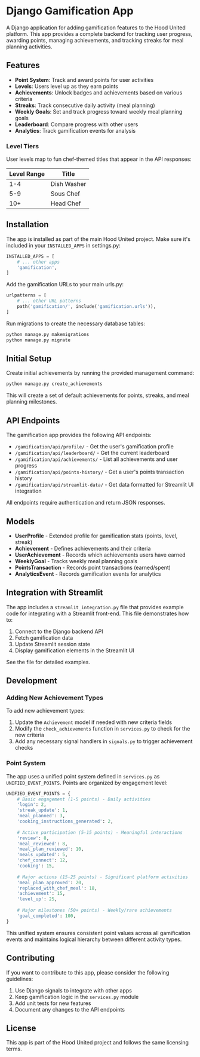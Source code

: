 # Django Gamification App

A Django application for adding gamification features to the Hood United platform. This app provides a complete backend for tracking user progress, awarding points, managing achievements, and tracking streaks for meal planning activities.

## Features

- **Point System**: Track and award points for user activities
- **Levels**: Users level up as they earn points
- **Achievements**: Unlock badges and achievements based on various criteria
- **Streaks**: Track consecutive daily activity (meal planning)
- **Weekly Goals**: Set and track progress toward weekly meal planning goals
- **Leaderboard**: Compare progress with other users
- **Analytics**: Track gamification events for analysis

### Level Tiers

User levels map to fun chef-themed titles that appear in the API responses:

| Level Range | Title |
|-------------|-------|
| 1-4         | Dish Washer |
| 5-9         | Sous Chef |
| 10+         | Head Chef |

## Installation

The app is installed as part of the main Hood United project. Make sure it's included in your `INSTALLED_APPS` in settings.py:

```python
INSTALLED_APPS = [
    # ... other apps
    'gamification',
]
```

Add the gamification URLs to your main urls.py:

```python
urlpatterns = [
    # ... other URL patterns
    path('gamification/', include('gamification.urls')),
]
```

Run migrations to create the necessary database tables:

```bash
python manage.py makemigrations
python manage.py migrate
```

## Initial Setup

Create initial achievements by running the provided management command:

```bash
python manage.py create_achievements
```

This will create a set of default achievements for points, streaks, and meal planning milestones.

## API Endpoints

The gamification app provides the following API endpoints:

- `/gamification/api/profile/` - Get the user's gamification profile
- `/gamification/api/leaderboard/` - Get the current leaderboard
- `/gamification/api/achievements/` - List all achievements and user progress
- `/gamification/api/points-history/` - Get a user's points transaction history
- `/gamification/api/streamlit-data/` - Get data formatted for Streamlit UI integration

All endpoints require authentication and return JSON responses.

## Models

- **UserProfile** - Extended profile for gamification stats (points, level, streak)
- **Achievement** - Defines achievements and their criteria
- **UserAchievement** - Records which achievements users have earned
- **WeeklyGoal** - Tracks weekly meal planning goals
- **PointsTransaction** - Records point transactions (earned/spent)
- **AnalyticsEvent** - Records gamification events for analytics

## Integration with Streamlit

The app includes a `streamlit_integration.py` file that provides example code for integrating with a Streamlit front-end. This file demonstrates how to:

1. Connect to the Django backend API
2. Fetch gamification data
3. Update Streamlit session state
4. Display gamification elements in the Streamlit UI

See the file for detailed examples.

## Development

### Adding New Achievement Types

To add new achievement types:

1. Update the `Achievement` model if needed with new criteria fields
2. Modify the `check_achievements` function in `services.py` to check for the new criteria
3. Add any necessary signal handlers in `signals.py` to trigger achievement checks

### Point System

The app uses a unified point system defined in `services.py` as `UNIFIED_EVENT_POINTS`. Points are organized by engagement level:

```python
UNIFIED_EVENT_POINTS = {
    # Basic engagement (1-5 points) - Daily activities
    'login': 2,
    'streak_update': 1,
    'meal_planned': 3,
    'cooking_instructions_generated': 2,
    
    # Active participation (5-15 points) - Meaningful interactions
    'review': 8,
    'meal_reviewed': 8,
    'meal_plan_reviewed': 10,
    'meals_updated': 5,
    'chef_connect': 12,
    'cooking': 15,
    
    # Major actions (15-25 points) - Significant platform activities
    'meal_plan_approved': 20,
    'replaced_with_chef_meal': 18,
    'achievement': 15,
    'level_up': 25,
    
    # Major milestones (50+ points) - Weekly/rare achievements
    'goal_completed': 100,
}
```

This unified system ensures consistent point values across all gamification events and maintains logical hierarchy between different activity types.

## Contributing

If you want to contribute to this app, please consider the following guidelines:

1. Use Django signals to integrate with other apps
2. Keep gamification logic in the `services.py` module
3. Add unit tests for new features
4. Document any changes to the API endpoints

## License

This app is part of the Hood United project and follows the same licensing terms. 